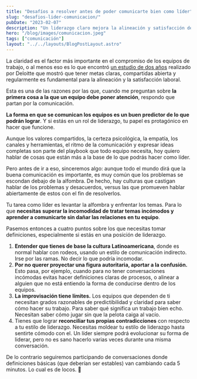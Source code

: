```yaml
---
title: "Desafíos a resolver antes de poder comunicarte bien como líder"
slug: "desafios-lider-comunicacion/"
pubDate: "2023-02-07"
description: "Un liderazgo claro mejora la alineación y satisfacción de los equipos"
hero: "/blog/images/comunicacion.jpeg"
tags: ["comunicación"]
layout: "../../layouts/BlogPostLayout.astro"
---
```


La claridad es el factor más importante en el compromiso de los equipos de trabajo, o al menos eso es lo que encontró [un estudio de dos años](https://www.businessinsider.com/john-doerr-management-performance-theory-goals-2018-6) realizado por Deloitte que mostró que tener metas claras, compartidas abierta y regularmente es fundamental para la alineación y la satisfacción laboral.

Esta es una de las razones por las que, cuando me preguntan sobre **la primera cosa a la que un equipo debe poner atención**, respondo que partan por la comunicación.

**La forma en que se comunican los equipos es un buen predictor de lo que podrán lograr**. Y si estás en un rol de liderazgo, tu papel es protagónico en hacer que funcione.

Aunque los valores compartidos, la certeza psicológica, la empatía, los canales y herramientas, el ritmo de la comunicación y expresar ideas completas son parte del playbook que todo equipo necesita, hoy quiero hablar de cosas que están más a la base de lo que podrás hacer como líder.

Pero antes de ir a eso, sinceremos algo: aunque todo el mundo dirá que la buena comunicación es importante, es muy común que los problemas se escondan debajo de la alfombra. De hecho, hay culturas que castigan hablar de los problemas y desacuerdos, versus las que promueven hablar abiertamente de estos con el fin de resolverlos.

Tu tarea como líder es levantar la alfombra y enfrentar los temas. Para lo que **necesitas superar la incomodidad de tratar temas incómodos y aprender a comunicarte sin dañar las relaciones en tu equipo**.

Pasemos entonces a cuatro puntos sobre los que necesitas tomar definiciones, especialmente si estás en una posición de liderazgo.

1. **Entender que tienes de base la cultura Latinoamericana**, donde es normal hablar con rodeos, usando un estilo de comunicación indirecto. Irse por las ramas. No decir lo que podría incomodar.
2. **Por no querer proyectar una figura autoritaria, aportar a la confusión.** Esto pasa, por ejemplo, cuando para no tener conversaciones incómodas evitas hacer definiciones claras de procesos, o alinear a alguien que no está entiendo la forma de conducirse dentro de los equipos.
3. **La improvisación tiene límites.** Los equipos que dependen de ti necesitan grados razonables de predictibilidad y claridad para saber cómo hacer su trabajo. Para saber qué significa un trabajo bien echo. Necesitan saber cómo jugar sin que la pelota caiga al vacío.
4. Tienes que lograr **reconciliar tus propias contradicciones** con respecto a tu estilo de liderazgo. Necesitas moldear tu estilo de liderazgo hasta sentirte cómodo con el. Un líder siempre podrá evolucionar su forma de liderar, pero no es sano hacerlo varias veces durante una misma conversación.

De lo contrario seguiremos participando de conversaciones donde definiciones básicas (que deberían ser estables) van cambiando cada 5 minutos. Lo cual es de locos. 🤪